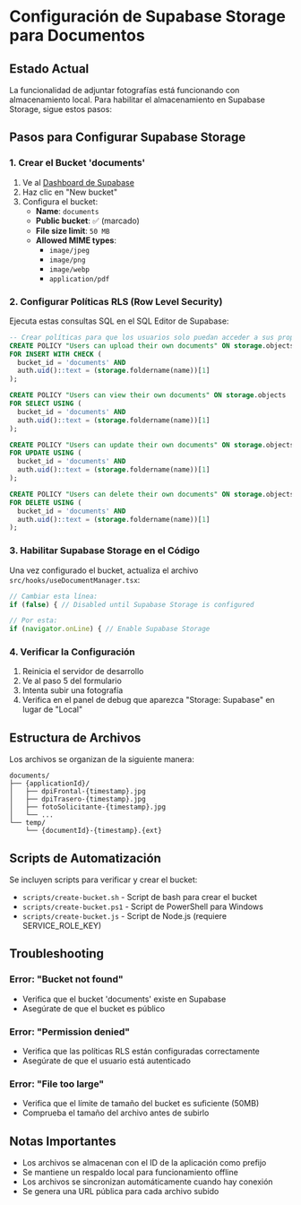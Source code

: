 # Configuración de Supabase Storage para Documentos

## Estado Actual
La funcionalidad de adjuntar fotografías está funcionando con almacenamiento local. Para habilitar el almacenamiento en Supabase Storage, sigue estos pasos:

## Pasos para Configurar Supabase Storage

### 1. Crear el Bucket 'documents'

1. Ve al [Dashboard de Supabase](https://supabase.com/dashboard/project/fsgzurbqrxjrjipghkcz/storage/buckets)
2. Haz clic en "New bucket"
3. Configura el bucket:
   - **Name**: `documents`
   - **Public bucket**: ✅ (marcado)
   - **File size limit**: `50 MB`
   - **Allowed MIME types**: 
     - `image/jpeg`
     - `image/png` 
     - `image/webp`
     - `application/pdf`

### 2. Configurar Políticas RLS (Row Level Security)

Ejecuta estas consultas SQL en el SQL Editor de Supabase:

```sql
-- Crear políticas para que los usuarios solo puedan acceder a sus propios documentos
CREATE POLICY "Users can upload their own documents" ON storage.objects
FOR INSERT WITH CHECK (
  bucket_id = 'documents' AND 
  auth.uid()::text = (storage.foldername(name))[1]
);

CREATE POLICY "Users can view their own documents" ON storage.objects
FOR SELECT USING (
  bucket_id = 'documents' AND 
  auth.uid()::text = (storage.foldername(name))[1]
);

CREATE POLICY "Users can update their own documents" ON storage.objects
FOR UPDATE USING (
  bucket_id = 'documents' AND 
  auth.uid()::text = (storage.foldername(name))[1]
);

CREATE POLICY "Users can delete their own documents" ON storage.objects
FOR DELETE USING (
  bucket_id = 'documents' AND 
  auth.uid()::text = (storage.foldername(name))[1]
);
```

### 3. Habilitar Supabase Storage en el Código

Una vez configurado el bucket, actualiza el archivo `src/hooks/useDocumentManager.tsx`:

```typescript
// Cambiar esta línea:
if (false) { // Disabled until Supabase Storage is configured

// Por esta:
if (navigator.onLine) { // Enable Supabase Storage
```

### 4. Verificar la Configuración

1. Reinicia el servidor de desarrollo
2. Ve al paso 5 del formulario
3. Intenta subir una fotografía
4. Verifica en el panel de debug que aparezca "Storage: Supabase" en lugar de "Local"

## Estructura de Archivos

Los archivos se organizan de la siguiente manera:
```
documents/
├── {applicationId}/
│   ├── dpiFrontal-{timestamp}.jpg
│   ├── dpiTrasero-{timestamp}.jpg
│   ├── fotoSolicitante-{timestamp}.jpg
│   └── ...
└── temp/
    └── {documentId}-{timestamp}.{ext}
```

## Scripts de Automatización

Se incluyen scripts para verificar y crear el bucket:

- `scripts/create-bucket.sh` - Script de bash para crear el bucket
- `scripts/create-bucket.ps1` - Script de PowerShell para Windows
- `scripts/create-bucket.js` - Script de Node.js (requiere SERVICE_ROLE_KEY)

## Troubleshooting

### Error: "Bucket not found"
- Verifica que el bucket 'documents' existe en Supabase
- Asegúrate de que el bucket es público

### Error: "Permission denied"
- Verifica que las políticas RLS están configuradas correctamente
- Asegúrate de que el usuario está autenticado

### Error: "File too large"
- Verifica que el límite de tamaño del bucket es suficiente (50MB)
- Comprueba el tamaño del archivo antes de subirlo

## Notas Importantes

- Los archivos se almacenan con el ID de la aplicación como prefijo
- Se mantiene un respaldo local para funcionamiento offline
- Los archivos se sincronizan automáticamente cuando hay conexión
- Se genera una URL pública para cada archivo subido
